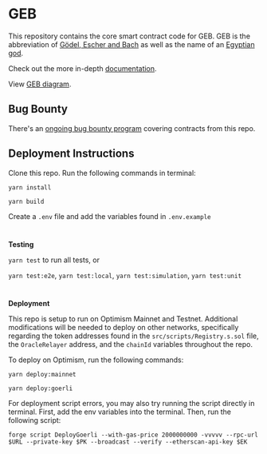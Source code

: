 # GEB

This repository contains the core smart contract code for GEB. GEB is the abbreviation of [Gödel, Escher and Bach](https://en.wikipedia.org/wiki/G%C3%B6del,_Escher,_Bach) as well as the name of an [Egyptian god](https://en.wikipedia.org/wiki/Geb).

Check out the more in-depth [documentation](https://docs.reflexer.finance/).

View [GEB diagram](https://www.figma.com/file/5GL7lVwqNeNKIcANCgCJjl/GEB-Diagram-Share?type=whiteboard&node-id=0-1&t=lRgCKLsTfACuJu1I-0).

## Bug Bounty

There's an [ongoing bug bounty program](https://immunefi.com/bounty/reflexer/) covering contracts from this repo.

## Deployment Instructions

Clone this repo. Run the following commands in terminal:

`yarn install`

`yarn build`

Create a `.env` file and add the variables found in `.env.example`

#

**Testing**

`yarn test` to run all tests, or

`yarn test:e2e`, `yarn test:local`, `yarn test:simulation`, `yarn test:unit`

#

**Deployment**

This repo is setup to run on Optimism Mainnet and Testnet. Additional modifications will be needed to deploy on other networks, specifically regarding the token addresses found in the `src/scripts/Registry.s.sol` file, the `OracleRelayer` address, and the `chainId` variables throughout the repo.

To deploy on Optimism, run the following commands:

`yarn deploy:mainnet`

`yarn deploy:goerli`

For deployment script errors, you may also try running the script directly in terminal. First, add the env variables into the terminal. Then, run the following script:

`forge script DeployGoerli --with-gas-price 2000000000 -vvvvv --rpc-url $URL --private-key $PK --broadcast --verify --etherscan-api-key $EK`

